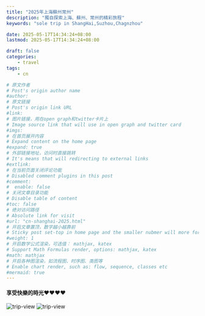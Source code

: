 ```yaml
---
title: "2025年上海蘇州常州"
description: "獨自探索上海、蘇州、常州的精彩旅程"
keywords: "sole trip in ShangHai,Suzhou,Chagnzhou"

date: 2025-05-17T14:34:24+08:00
lastmod: 2025-05-17T14:34:24+08:00

draft: false
categories:
    - travel
tags:
    - cn

# 原文作者
# Post's origin author name
#author:
# 原文链接
# Post's origin link URL
#link:
# 图片链接，用在open graph和twitter卡片上
# Image source link that will use in open graph and twitter card
#imgs:
# 在首页展开内容
# Expand content on the home page
#expand: true
# 外部链接地址，访问时直接跳转
# It's means that will redirecting to external links
#extlink:
# 在当前页面关闭评论功能
# Disabled comment plugins in this post
#comment:
#  enable: false
# 关闭文章目录功能
# Disable table of content
#toc: false
# 绝对访问路径
# Absolute link for visit
#url: "cn-shanghai-2025.html"
# 开启文章置顶，数字越小越靠前
# Sticky post set-top in home page and the smaller nubmer will more forward.
#weight: 1
# 开启数学公式渲染，可选值： mathjax, katex
# Support Math Formulas render, options: mathjax, katex
#math: mathjax
# 开启各种图渲染，如流程图、时序图、类图等
# Enable chart render, such as: flow, sequence, classes etc
#mermaid: true
---
```


#### 享受快樂的時光❤️❤️❤️❤️
![trip-view](/imgs-custom/trips/2025/shanghai/trip-food.png)
![trip-view](/imgs-custom/trips/2025/shanghai/trip-view.png)
